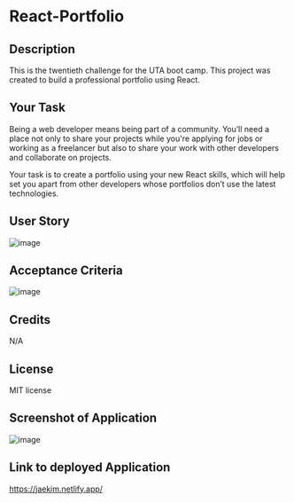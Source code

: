 # React-Portfolio

## Description
This is the twentieth challenge for the UTA boot camp. This project was created to build a professional portfolio using React.

## Your Task
Being a web developer means being part of a community. You’ll need a place not only to share your projects while you're applying for jobs or working as a freelancer but also to share your work with other developers and collaborate on projects.

Your task is to create a portfolio using your new React skills, which will help set you apart from other developers whose portfolios don’t use the latest technologies.

## User Story 
![image](https://github.com/Jaek23/React-Portfolio/assets/141678374/da956be5-1163-4010-8979-62d80bc508d6)

## Acceptance Criteria 
![image](https://github.com/Jaek23/React-Portfolio/assets/141678374/19898d0e-aeec-41b5-bd93-eda5089d2d76)

## Credits 
N/A

## License 
MIT license 

## Screenshot of Application 
![image](https://github.com/Jaek23/React-Portfolio/assets/141678374/d6b32824-d0b2-4b4d-9888-64896b8ad004)

## Link to deployed Application 
https://jaekim.netlify.app/
